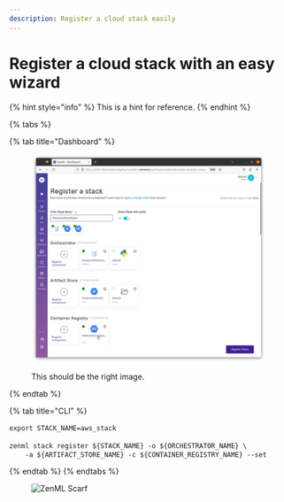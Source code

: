 ```yaml
---
description: Register a cloud stack easily
---
```


# Register a cloud stack with an easy wizard

{% hint style="info" %}
This is a hint for reference.
{% endhint %}

{% tabs %}

{% tab title="Dashboard" %}
<figure><img src="../../.gitbook/assets/Create_Stack.png" alt=""><figcaption><p>This should be the right image.</p></figcaption></figure>
{% endtab %}

{% tab title="CLI" %}

```shell
export STACK_NAME=aws_stack

zenml stack register ${STACK_NAME} -o ${ORCHESTRATOR_NAME} \
    -a ${ARTIFACT_STORE_NAME} -c ${CONTAINER_REGISTRY_NAME} --set
```

{% endtab %}
{% endtabs %}

<figure><img src="https://static.scarf.sh/a.png?x-pxid=f0b4f458-0a54-4fcd-aa95-d5ee424815bc" alt="ZenML Scarf"><figcaption></figcaption></figure>
